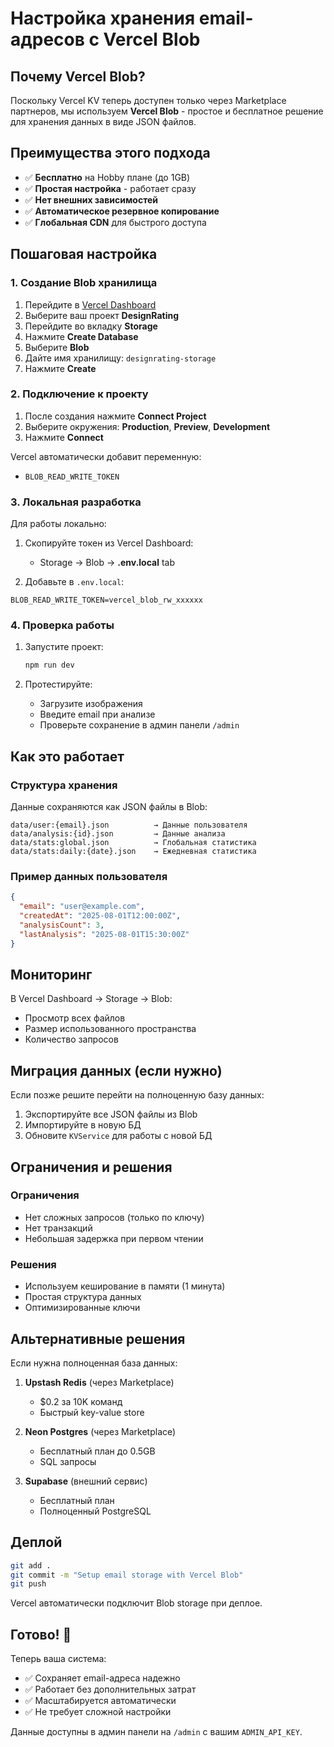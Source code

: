 # Настройка хранения email-адресов с Vercel Blob

## Почему Vercel Blob?

Поскольку Vercel KV теперь доступен только через Marketplace партнеров, мы используем **Vercel Blob** - простое и бесплатное решение для хранения данных в виде JSON файлов.

## Преимущества этого подхода

- ✅ **Бесплатно** на Hobby плане (до 1GB)
- ✅ **Простая настройка** - работает сразу
- ✅ **Нет внешних зависимостей**
- ✅ **Автоматическое резервное копирование**
- ✅ **Глобальная CDN** для быстрого доступа

## Пошаговая настройка

### 1. Создание Blob хранилища

1. Перейдите в [Vercel Dashboard](https://vercel.com/dashboard)
2. Выберите ваш проект **DesignRating**
3. Перейдите во вкладку **Storage**
4. Нажмите **Create Database**
5. Выберите **Blob** 
6. Дайте имя хранилищу: `designrating-storage`
7. Нажмите **Create**

### 2. Подключение к проекту

1. После создания нажмите **Connect Project**
2. Выберите окружения: **Production**, **Preview**, **Development**
3. Нажмите **Connect**

Vercel автоматически добавит переменную:
- `BLOB_READ_WRITE_TOKEN`

### 3. Локальная разработка

Для работы локально:

1. Скопируйте токен из Vercel Dashboard:
   - Storage → Blob → **.env.local** tab

2. Добавьте в `.env.local`:
```env
BLOB_READ_WRITE_TOKEN=vercel_blob_rw_xxxxxx
```

### 4. Проверка работы

1. Запустите проект:
   ```bash
   npm run dev
   ```

2. Протестируйте:
   - Загрузите изображения
   - Введите email при анализе
   - Проверьте сохранение в админ панели `/admin`

## Как это работает

### Структура хранения

Данные сохраняются как JSON файлы в Blob:

```
data/user:{email}.json          → Данные пользователя
data/analysis:{id}.json         → Данные анализа  
data/stats:global.json          → Глобальная статистика
data/stats:daily:{date}.json    → Ежедневная статистика
```

### Пример данных пользователя

```json
{
  "email": "user@example.com",
  "createdAt": "2025-08-01T12:00:00Z",
  "analysisCount": 3,
  "lastAnalysis": "2025-08-01T15:30:00Z"
}
```

## Мониторинг

В Vercel Dashboard → Storage → Blob:
- Просмотр всех файлов
- Размер использованного пространства
- Количество запросов

## Миграция данных (если нужно)

Если позже решите перейти на полноценную базу данных:

1. Экспортируйте все JSON файлы из Blob
2. Импортируйте в новую БД
3. Обновите `KVService` для работы с новой БД

## Ограничения и решения

### Ограничения
- Нет сложных запросов (только по ключу)
- Нет транзакций
- Небольшая задержка при первом чтении

### Решения
- Используем кеширование в памяти (1 минута)
- Простая структура данных
- Оптимизированные ключи

## Альтернативные решения

Если нужна полноценная база данных:

1. **Upstash Redis** (через Marketplace)
   - $0.2 за 10K команд
   - Быстрый key-value store

2. **Neon Postgres** (через Marketplace)
   - Бесплатный план до 0.5GB
   - SQL запросы

3. **Supabase** (внешний сервис)
   - Бесплатный план
   - Полноценный PostgreSQL

## Деплой

```bash
git add .
git commit -m "Setup email storage with Vercel Blob"
git push
```

Vercel автоматически подключит Blob storage при деплое.

## Готово! 🎉

Теперь ваша система:
- ✅ Сохраняет email-адреса надежно
- ✅ Работает без дополнительных затрат
- ✅ Масштабируется автоматически
- ✅ Не требует сложной настройки

Данные доступны в админ панели на `/admin` с вашим `ADMIN_API_KEY`.